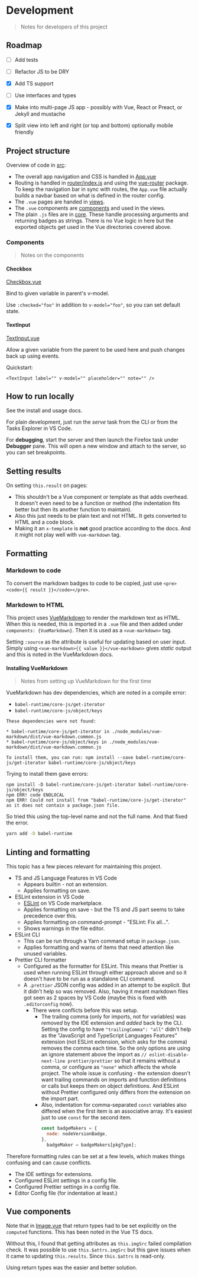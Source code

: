 # Development
> Notes for developers of this project


## Roadmap

- [ ] Add tests
- [ ] Refactor JS to be DRY
- [x] Add TS support
- [ ] Use interfaces and types
- [x] Make into multi-page JS app - possibly with Vue, React or Preact, or Jekyll and mustache
- [x] Split view into left and right (or top and bottom) optionally mobile friendly


## Project structure

Overview of code in [src](/src/):

- The overall app navigation and CSS is handled in [App.vue](/src/App.vue)
- Routing is handled in [router/index.js](/src/router/index.js) and using the [vue-router][] package. To keep the navigation bar in sync with routes, the `App.vue` file actually builds a navbar based on what is defined in the router config.
- The `.vue` pages are handed in [views](/src/views).
- The `.vue` components are [components](/src/components) and used in the views.
- The plain `.js` files are in [core](/src/core). These handle processing arguments and returning badges as strings. There is no Vue logic in here but the exported objects get used in the Vue directories covered above.

[vue-router]: https://router.vuejs.org/

### Components
> Notes on the components

#### Checkbox

[Checkbox.vue](/src/components/Checkbox.vue)

Bind to given variable in parent's v-model.

Use `:checked="foo"` in addition to `v-model="foo"`, so you can set default state.

#### TextInput

[TextInput.vue](/src/components/TextInput.vue)

Allow a given variable from the parent to be used here and push changes back
up using events.

Quickstart:

```vue
<TextInput label="" v-model="" placeholder="" note="" />
```


## How to run locally

See the install and usage docs.

For plain development, just run the _serve_ task from the CLI or from the Tasks Explorer in VS Code.

For **debugging**, start the server and then launch the Firefox task under **Debugger** pane. This will open a new window and attach to the server, so you can set breakpoints.


## Setting results

On setting `this.result` on pages:

- This shouldn't be a Vue component or template as that adds overhead. It doesn't even need to be a function or method (the indentation fits better but then its another function to maintain).
- Also this just needs to be plain text and not HTML. It gets converted to HTML and a code block.
- Making it an `x-template` is **not** good practice according to the docs. And it might not play well with `vue-markdown` tag.


## Formatting

### Markdown to code

To convert the markdown badges to code to be copied, just use `<pre><code>{{ result }}</code></pre>`.


### Markdown to HTML

This project uses [VueMarkdown](https://github.com/miaolz123/vue-markdown) to render the markdown text as HTML. When this is needed, this is imported in a `.vue` file and then added under `components: {VueMarkdown}`. Then it is used as a `<vue-markdown>` tag.

Setting `:source` as the attribute is useful for updating based on user input. Simply using `<vue-markdown>{{ value }}</vue-markdown>` gives _static_ output and this is noted in the VueMarkdown docs.

#### Installing VueMarkdown
> Notes from setting up VueMarkdown for the first time

VueMarkdown has dev dependencies, which are noted in a compile error:

- `babel-runtime/core-js/get-iterator`
- `babel-runtime/core-js/object/keys`

```
These dependencies were not found:

* babel-runtime/core-js/get-iterator in ./node_modules/vue-markdown/dist/vue-markdown.common.js
* babel-runtime/core-js/object/keys in ./node_modules/vue-markdown/dist/vue-markdown.common.js

To install them, you can run: npm install --save babel-runtime/core-js/get-iterator babel-runtime/core-js/object/keys
```

Trying to install them gave errors:

```
npm install -D babel-runtime/core-js/get-iterator babel-runtime/core-js/object/keys
npm ERR! code ENOLOCAL
npm ERR! Could not install from "babel-runtime/core-js/get-iterator" as it does not contain a package.json file.
```

So tried this using the top-level name and not the full name. And that fixed the error.

```sh
yarn add -D babel-runtime
```


## Linting and formatting

This topic has a few pieces relevant for maintaining this project.

- TS and JS Language Features in VS Code
    - Appears builtin - not an extension.
    - Applies formatting on save.
- ESLint extension in VS Code
    - [ESLint](https://marketplace.visualstudio.com/items?itemName=dbaeumer.vscode-eslint) on VS Code marketplace.
    - Applies formatting on save - but the TS and JS part seems to take precedence over this.
    - Applies formatting on command-prompt - "ESLint: Fix all...".
    - Shows warnings in the file editor.
- ESLint CLI
    - This can be run through a Yarn command setup in `package.json`.
    - Applies formatting and warns of items that need attention like unused variables.
- Prettier CLI formatter
    - Configured as the formatter for ESLint. This means that Prettier is used when running ESLint through either approach above and so it doesn't have to be run as a standalone CLI command.
    - A `.prettier` JSON config was added in an attempt to be explicit. But it didn't help so was removed. Also, having it meant markdown files got seen as 2 spaces by VS Code (maybe this is fixed with `.editorconfig` now).
        - There were conflicts before this was setup.
            - The trailing comma (only for imports, not for variables) was _removed_ by the IDE extension and _added_ back by the CLI. Setting the config to have `"trailingComma": "all"` didn't help as the "JavaScript and TypeScript Languages Features" extension (not ESLint extension, which asks for the comma) removes the comma each time. So the only options are using an ignore statement above the import as `// eslint-disable-next-line prettier/prettier` so that it remains without a comma, or configure as `"none"` which affects the whole project. The whole issue is confusing - the extension doesn't want trailing commands on imports and function definitions or calls but keeps them on object definitions. And ESLint without Prettier configured only differs from the extension on the import part.
            - Also, indentation for comma-separated `const` variables also differed when the first item is an associative array. It's easiest just to use `const` for the second item.
                ```javascript
                const badgeMakers = {
                  node: nodeVersionBadge,
                },
                  badgeMaker = badgeMakers[pkgType];
                ```

Therefore formatting rules can be set at a few levels, which makes things confusing and can cause conflicts.

- The IDE settings for extensions.
- Configured ESLint settings in a config file.
- Configured Prettier settings in a config file.
- Editor Config file (for indentation at least.)


## Vue components

Note that in [Image.vue](/src/views/Image.vue) that return types had to be set explicitly on the `computed` functions. This has been noted in the Vue TS docs.

Without this, I found that getting attributes as `this.imgSrc` failed compilation check. It was possible to use `this.$attrs.imgSrc` but this gave issues when it came to updating `this.results`. Since `this.$attrs` is read-only.

Using return types was the easier and better solution.
